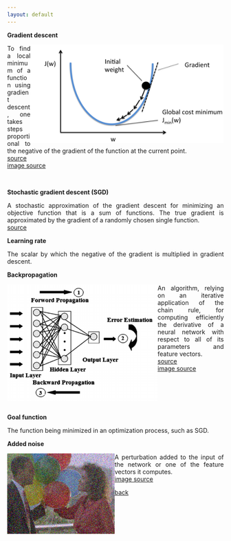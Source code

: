 ```yaml
---
layout: default
---
```


<strong>Gradient descent</strong>

<img style="float: right; width: 450px;" src="/assets/img/grad_descent.png">

<p align="justify">
To find a local minimum of a function using gradient descent, one takes steps proportional to the negative of the gradient of the function at the current point.<br />
<a href="https://en.wikipedia.org/wiki/Gradient_descent"> source </a>
<br>
<a href="https://github.com/rasbt/python-machine-learning-book"> image source </a>
</p>

<br>

<strong>Stochastic gradient descent (SGD)</strong>
<p align="justify">
A stochastic approximation of the gradient descent for minimizing an objective function that is a sum of functions.
The true gradient is approximated by the gradient of a randomly chosen single function.<br />
<a href="https://en.wikipedia.org/wiki/Stochastic_gradient_descent"> source </a>
</p>

<strong>Learning rate</strong>
<p align="justify">
The scalar by which the negative of the gradient is multiplied in gradient descent.
</p>

<strong>Backpropagation</strong>

<img style="float: left; width: 350px;" src="/assets/img/backprop.png">

<p align="justify">
An algorithm, relying on an iterative application of the chain rule, for computing efficiently the derivative of a neural network with respect to all of its parameters and feature vectors.<br />
<a href="https://en.wikipedia.org/wiki/Backpropagation"> source </a>
<br>
<a href="https://www.researchgate.net/figure/241741756_fig2_Figure-2-Back-propagation-multilayer-ANN-with-one-hidden-layer"> image source </a>
</p>

<br>
<br>
<br>
<br>

<strong>Goal function</strong>
<p align="justify">
The function being minimized in an optimization process, such as SGD.
</p>

<strong>Added noise</strong>

<img style="float: left; width: 250px;" src="/assets/img/noisy.png">

<p align="justify">
A perturbation added to the input of the network or one of the feature vectors it computes.
<br>
<a href="https://people.sc.fsu.edu/~jburkardt/m_src/image_denoise/image_denoise.html"> image source </a>
</p>

[back](cheat_sheet)
